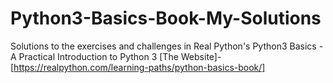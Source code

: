 # Python3-Basics-Book-My-Solutions
Solutions to the exercises and challenges in Real Python's Python3 Basics - A Practical Introduction to Python 3
[The Website]-[https://realpython.com/learning-paths/python-basics-book/]
